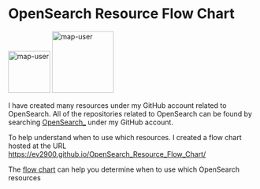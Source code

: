 # OpenSearch Resource Flow Chart

 <img width="85" alt="map-user" src="https://img.shields.io/badge/views-592-green"> <img width="125" alt="map-user" src="https://img.shields.io/badge/unique visits-231-green">

I have created many resources under my GitHub account related to OpenSearch. All of the repositories related to OpenSearch can be found by searching [OpenSearch_](https://github.com/ev2900?tab=repositories&q=OpenSearch_&type=&language=&sort=) under my GitHub account.

To help understand when to use which resources. I created a flow chart hosted at the URL https://ev2900.github.io/OpenSearch_Resource_Flow_Chart/

The [flow chart](https://ev2900.github.io/OpenSearch_Resource_Flow_Chart/) can help you determine when to use which OpenSearch resources
